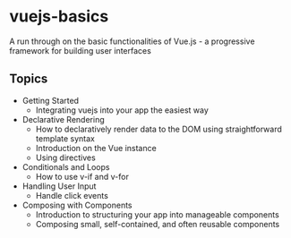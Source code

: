 # vuejs-basics
A run through on the basic functionalities of Vue.js - a progressive framework for building user interfaces

## Topics
  - Getting Started
    - Integrating vuejs into your app the easiest way
  - Declarative Rendering
    - How to declaratively render data to the DOM using straightforward template syntax
    - Introduction on the Vue instance
    - Using directives
  - Conditionals and Loops
    - How to use v-if and v-for
  - Handling User Input
    - Handle click events
  - Composing with Components
    - Introduction to structuring your app into manageable components
    - Composing small, self-contained, and often reusable components
